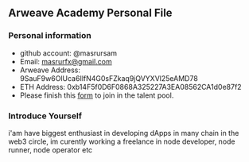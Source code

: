 ## Arweave Academy Personal File

### Personal information

- github account: @masrursam
- Email: masrurfx@gmail.com
- Arweave Address: 9SauF9w6OlUca6IlfN4G0sFZkaq9jQVYXVl25eAMD78
- ETH Address: 0xb14F5f0D6F0868A325227A3EA08562CA1d0e87f2
- Please finish this [form](https://docs.google.com/forms/d/e/1FAIpQLSfWA5fIIcBgmRppm3jNz5vmf9Mai_QMVil-2pO4r7YKn_Zhtw/viewform?usp=sf_link) to join in the talent pool.

### Introduce Yourself
 i'am have biggest enthusiast in developing dApps in many chain in the web3 circle, im curently working a freelance in node developer, node runner, node operator etc
